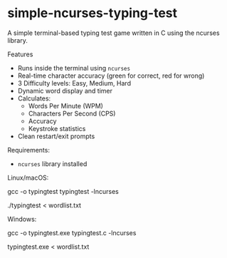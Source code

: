 # simple-ncurses-typing-test
A simple terminal-based typing test game written in C using the ncurses library.


Features

- Runs inside the terminal using `ncurses`
- Real-time character accuracy (green for correct, red for wrong)
- 3 Difficulty levels: Easy, Medium, Hard
- Dynamic word display and timer
- Calculates:
  - Words Per Minute (WPM)
  - Characters Per Second (CPS)
  - Accuracy
  - Keystroke statistics
- Clean restart/exit prompts


Requirements:

- `ncurses` library installed

Linux/macOS:

gcc -o typingtest typingtest -lncurses

./typingtest < wordlist.txt

Windows:

gcc -o typingtest.exe typingtest.c -lncurses

typingtest.exe < wordlist.txt
